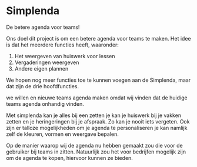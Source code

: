 
# Simplenda
De betere agenda voor teams!

Ons doel dit project is om een betere agenda voor teams te maken. Het idee is dat het meerdere functies heeft, waaronder:
1. Het weergeven van huiswerk voor lessen
2. Vergaderingen weergeven
3. Andere eigen plannen

We hopen nog meer functies toe te kunnen voegen aan de Simplenda, maar dat zijn de drie hoofdfuncties.

we willen en nieuwe teams agenda maken omdat wij vinden dat de huidige teams agenda onhandig vinden.  


Met simplenda kan je alles bij een zetten je kan je huiswerk bij je vakken zetten en je heringeringen bij je afspraak. Zo kan je nooit iets vergeten.
Ook zijn er talloze mogelijkheden om je agenda te personaliseren je kan namlijk zelf de kleuren, vormen en weergave bepalen. 


Op de manier waarop wij de agenda nu hebben gemaakt zou die voor de gebruiker bij teams in zitten.
Natuurlijk zou het voor bedrijfen mogelijk zijn om de agenda te kopen, hiervoor kunnen ze bieden.


